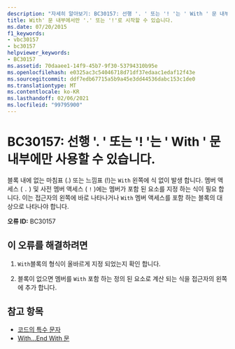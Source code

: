 ```yaml
---
description: "자세히 알아보기: BC30157: 선행 '. ' 또는 '! '는 ' With ' 문 내부에만 사용할 수 있습니다."
title: With' 문 내부에서만 '.' 또는 '!'로 시작할 수 있습니다.
ms.date: 07/20/2015
f1_keywords:
- vbc30157
- bc30157
helpviewer_keywords:
- BC30157
ms.assetid: 70daaee1-14f9-45b7-9f30-53794310b95e
ms.openlocfilehash: e0325ac3c54046718d71df37edaac1edaf12f43e
ms.sourcegitcommit: ddf7edb67715a5b9a45e3dd44536dabc153c1de0
ms.translationtype: MT
ms.contentlocale: ko-KR
ms.lasthandoff: 02/06/2021
ms.locfileid: "99795900"
---
```

# <a name="bc30157-leading--or--can-only-appear-inside-a-with-statement"></a>BC30157: 선행 '. ' 또는 '! '는 ' With ' 문 내부에만 사용할 수 있습니다.

블록 내에 없는 마침표 (.) 또는 느낌표 (!)는 `With` 왼쪽에 식 없이 발생 합니다. 멤버 액세스 ( `.` ) 및 사전 멤버 액세스 ( `!` )에는 멤버가 포함 된 요소를 지정 하는 식이 필요 합니다. 이는 접근자의 왼쪽에 바로 나타나거나 `With` 멤버 액세스를 포함 하는 블록의 대상으로 나타나야 합니다.

 **오류 ID:** BC30157

## <a name="to-correct-this-error"></a>이 오류를 해결하려면

1. `With`블록의 형식이 올바르게 지정 되었는지 확인 합니다.

2. 블록이 없으면 멤버를 `With` 포함 하는 정의 된 요소로 계산 되는 식을 접근자의 왼쪽에 추가 합니다.

## <a name="see-also"></a>참고 항목

- [코드의 특수 문자](../../programming-guide/program-structure/special-characters-in-code.md)
- [With...End With 문](../statements/with-end-with-statement.md)
